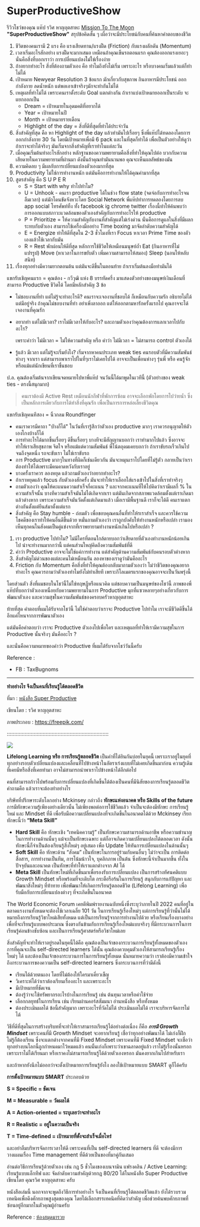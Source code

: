 # SuperProductiveShow

รีวิวโชว์ของคุณ แท๊ป รวิศ หาญอุตสาหะ [Mission To The Moon](https://www.facebook.com/marketingeverythingbook/?__tn__=KH-R&eid=ARAmRq2cKpHW6SIgr9vF0Ke4N1Hg0_4SZnfY_h1_qFZBZwHbmUSbsU3rGWkQHi37dfNNjkR7wxE7shi6&fref=mentions&__xts__%5B0%5D=68.ARD0yWEWEwZOkbDJdCK9QXCeIJJ_NiI57OgpfY4Qm_VcV8ggpxrBf5SaJ8mYcpjdb4_0zY5N_6TDUifE4UBCYLSW3pPDtUbTC7Z-JNS_oVFt5lV3RViMY9NhQmJnicRoin_Qucz_Hw4YgSlszfqtXdoEBWVnMylQ4DrV6keh3LON1g7cF-iXlDi9POggKSYJ-kLbc0lcul8HThPXTgMyNo33sXQ16EWumWjUyNk0Fso-lFEMl6ti-Qd0NE21dYb08hzZLwB42v55pdkHbtD9cKgkchEILocBXJKWONIdGzM-68Tu1esSYls69dpbXlLAP7eE-A_zzt8bspeltKzNtbF9Rj3hiHprtGi3zWlbSAnhR0uVU9k28FojOCNTlBl0eJOo_blQVBloCh2bcaLSAWVgkuRv39A3BWxzy3rS49VovSwIEC0fq_nZUWZ7B20ye05qeSFmNlCMlH2Jotq8u2Cw9UnR3hPX4FSlaouaZTvmQ1Nve1NTrApi2PfvToTLIsW9sdbIypwBUodBdWNsz4xnN01DmsUVJZ2YV5X1cIF6Gg6yleRbyH6Cq3vGib8T6hUyQRYxyaRzm5mw9dT2AUBCXeBh_XFfZVWDyAKitpY) **"SuperProductiveShow"** สรุปข้อคิดสั้น ๆ เผื่อว่าจะมีประโยชน์กับคนที่ค้นหาคำตอบของชีวิต

1. ชีวิตของคนเรามี 2 แรง คือ แรงเสียดทาน/แรงฝืด \(Friction\) กับแรงผลักดัน \(Momentum\)
2. เวลาเริ่มอะไรสักอย่าง แรงฝืดจะมากเสมอ เหมือนถ้าคุณเข็นรถตอนแรก คุณต้องออกแรงเยอะๆ นั่นคือสิ่งที่บอกเราว่า การเปลี่ยนแปลงไ่ม่ใช่เรื่องง่าย
3. ถ้าอยากทำอะไร สิ่งที่ต้องถามตัวเอง คือ ทำไมถึงยังไม่เริ่ม เพราะอะไร หรือบางคนเริ่มแล้วแต่ก็ทำไม่ได้
4. เป้าหมาย Newyear Resolution 3 ข้อแรก มักเกี่ยวกับสุขภาพ กินอาหารมีประโยชน์ ออกกำลังกาย ลดน้ำหนัก แต่พอเอาเข้าจริงๆมักจะทำกันไม่ได้
5. เหตุผลที่ทำไม่ได้ เพราะคนเราตั้งระดับ Goal แตกต่างกัน ถ้าเราแบ่งเป้าหมายออกเป็นระดับ จะแยกออกเป็น
   * Dream = เป้าหมายในอุดมคติที่อยากได้
   * Year = เป้าหมายในปี
   * Month = เป้าหมายรายเดือน
   * Highlight of the day = สิ่งที่ดีที่สุดที่ทำได้ประจำวัน
6. สิ่งสำคัญที่สุด คือ หา Highlight of the day แล้วทำมันไปเรื่อยๆ ซึ่งพี่แท๊ปได้ทดลองโดยการออกกำลังกาย 30 วัน โดยมีเป้าหมายเพื่อมี 6 pack และในที่สุดก็ทำได้ เพื่อเป็นตัวอย่างให้ดูว่า ถ้าเราจะทำได้จริงๆ มันเริ่มจากสิ่งสำคัญที่เราทำในแต่ละวัน
7. เมื่อคุณเริ่มต้นทำอะไรสักอย่าง หลักฐานของความพยายามคือสิ่งที่ทำให้คุณไปต่อ บวกกับความเสียดายในความพยายามที่ผ่านมา ดังนั้นถ้าคุณทำมันนานพอ คุณจะเห็นผลลัพธ์ของมัน
8. ความคิดลบ ๆ มีผลกับการเปลี่ยนแปลงตัวเองมากที่สุด
9. Productivity ไม่ใช่การทำงานหนัก แต่มันคือการทำงานให้ได้คุณค่ามากที่สุด
10. สูตรสำคัญ คือ S U P E R
    * S = Start with why ทำไปทำไม?
    * U = Unhook - คนเรา productive ได้ในช่วง flow state \(จดจ่อกับการทำอะไรจนลืมเวลา\) แต่มักโดนขัดจังหวะโดย Social Network พี่แท๊ปทำการทดลองโดยการลบ app social โทรศัพท์ทิ้ง ทั้ง facebook ig chrome twitter เรื่องนี้ทำให้ค้นพบว่า การออกแบบสภาวะแวดล้อมของตัวเองสำคัญกับการทำอะไรให้ productive
    * P = Prioritize = ให้ความสำคัญกับงานที่สำคัญแต่ไม่เร่งด่วน นั่นคือการดูแลในสิ่งที่มีผลกระทบกับตัวเอง สามารถใช้เครื่องมืออย่าง Time boxing มาจัดลำดับความสำคัญได้
    * E = Energize ทำให้ดีที่สุดใน 2-3 ชั่วโมงที่เรา Focus หาเวลา Prime Time ของตัวเองแล้วใช้เวลากับมัน
    * R = Rest พักผ่อนให้ดีที่สุด หลักการใช้ชีวิตให้เหมือนมนุษย์ถ้ำ Eat \(กินอาหารที่ไม่แปรรูป\) Move \(หาเวลาในการขยับตัว เพิ่มความสามารถให้สมอง\) Sleep \(นอนให้หลับสนิท\)
11. เรื่องทุกอย่างมีความยากตอนต้น แต่มันจะดีขึ้นในตอนท้าย ถ้าเราเริ่มต้นลงมือทำมันได้

แขกรับเชิญคนแรก = คุณต้อง - กวีวุฒิ แห่ง 8 บรรทัดครึ่ง มาแสดงตัวอย่างของมนุษย์เงินเดือนที่สามารถ Productive ชีวิตได้ โดยมีหลักสำคัญ 3 ข้อ

* ไม่ชอบงานที่ทำ แต่ไม่รู้จะทำอะไรดี? คนเราจะเจองานที่ชอบได้ ก็เหมือนกับความรัก อธิบายไม่ได้ แต่มีอยู่จริง ถ้าคุณไม่ชอบงานที่ทำ อย่าเพิ่งลาออก แต่ให้ออกตามหารักครั้งแรกไป คุณอาจจะได้เจองานที่คุณรัก
* อยากทำ แต่ไม่มีเวลา? เราไม่มีเวลาให้กับอะไร? และถามตัวเองว่าคุณต้องการแลกเวลาไปกับอะไร?

  เพราะคำว่า ไม่มีเวลา = ไม่ให้ความสำคัญ หรือ คำว่า ไม่มีเวลา = ไม่สามารถ control ตัวเองได้

* รู้แล้ว มีเวลา แต่ไม่รู้จะเริ่มยังไง? เริ่มจากหาคนประเภท weak ties คนรอบตัวที่มีความสัมพันธ์ห่างๆ จากเรา แต่สามารถพาเราไปในที่ๆเราไม่เคยไปได้ อาจจะเป็นเพื่อนห่างๆ รุ่นพี่ หรือ คนรู้จัก หรือแม้แต่นักเขียนที่เราชื่นชอบ

ป.ล. คุณต้องเริ่มต้นจากเขียนจดหมายไปหาพี่แท๊ป จนวันนี้ได้มาพูดในเวทีนี้ \(ตัวอย่างของ weak ties - ตรงนี้สนุกมาก\)

> คนเราต้องมี Active Rest เหมือนนักกีฬาที่พักการซ้อม อาจจะเลือกพักโดยการไปว่ายน้ำ ซึ่งเป็นหลักการเดียวกับการได้ทำสิ่งที่คุณรัก เพื่อเป็นการการหล่อเลี้ยงชีวิตคุณ

แขกรับเชิญคนทีสอง = นิ้วกลม Roundfinger

* คนเราควรมีคาถา "บัางก็ได้" ในวันที่เรารู้สึกว่าตัวเอง productive มากๆ เราควรอนุญาตให้ตัวเองโกงบ้างก็ได้
* การทำอะไรได้มากขึ้นเรื่อยๆ ดีขึ้นเรื่อยๆ บางทีจะมีสัญญานบอกว่า เราทำมากไปแล้ว ซึ่งอาจจะทำให้เราเสียสุขภาพ จิตใจ หรือแม้แต่ความสัมพันธ์ พี่โน้ตอุดมเคยบอกว่า ถ้าเราขับรถเร็วเกินไป จนถึงจุดหนึ่ง รถจะขับเรา ไม่ใช่เราขับรถ
* การ Productive มากๆในทางที่ผิดก็เช่นเดียวกัน มันจะหมุนเราไปโดยที่ไม่รู้ตัว กลายเป็นว่าเราต้องทำให้ได้เพราะมีคนคาดหวังกับเราอยู่
* บางครั้งเราควร ลองหยุด แล้วถามตัวเองว่าอยากทำอะไร?
* ถ้าเราหยุดแล้ว focus กับตัวเองสักครั้ง มันจะทำให้เราเลือกใส่แรงเข้าไปในสิ่งที่เราทำจริงๆ
* ถามตัวเองว่า คุณให้คะแนนความสำเร็จกี่คะแนน ? และจากคะแนนที่ให้ไปคิดว่าเรามีผลกี่ % ในความสำเร็จนั้น บางทีความสำเร็จมันไม่ได้เกิดจากเรา แต่มันเกิดจากสภาพแวดล้อมตั้งแต่เราเกิดมาแล้วต่างหาก เพราะความสำเร็จมันวัดตั้งแต่เกิดมาแล้ว เมื่อเรามีพื้นฐานดี เราก็จะได้ดี คนเราแตกต่างกันตั้งแต่ยีนส์มาตั้งแต่แรก
* สิ่งสำคัญ คือ Stay humble - ถ่อมตัว เพื่อขอบคุณคนอื่นที่ทำให้รเราสำเร็จ และควรใช้ความโชคดีของเราทำให้คนอื่นดีขึ้นด้วย หมั่นถามตัวเองว่า เราถูกบังคับให้ทำงานหนักหรือเปล่า เรามองเห็นทุกคนในสังคมเป็นคู่แข่งจากที่เราพยายามทำงานหนักเกินไปหรือเปล่า ?

1. เรา productive ไปทำไม? ไม่มีใครที่ตอนใกล้ตายบอกว่าเสียดายที่ตัวเองทำงานหนักน้อยเกินไป น่าจะทำงานมากกว่านี้ แต่คนส่วนใหญ่คิดถึงความสัมพันธ์ที่ดี
2. คำว่า Productive อาจจะไม่ใช่แค่การทำงาน แต่สำคัญด้านความสัมพันธ์กับคนรอบตัวต่างหาก
3. สิ่งสำคัญไม่ด่วนของแต่ละคนไม่เหมือนกัน ลองหาของเราดูว่ามันคืออะไร
4. Friction กับ Momentum คือสิ่งที่ทำให้คุณต้องกลับมาถามตัวเองว่า ไม่ว่าชีวิตของคุณอยากทำอะไร คุณควรถามว่าตัวเองทำไมยังไม่ทำเสียที เพราะกิโลเมตรแรกของคุณอาจจะเป็นวันพรุ่งนี้

โดยส่วนตัว สิ่งที่ผมชอบในโชว์นี้ไม่ใช่ทฤษฏีหรือแนวคิด แต่ชอบความเป็นมนุษย์ของโชว์นี้ ภาพของพี่แท๊ปที่บอกว่าตัวเองเหนื่อยกับความพยายามในการ Productive มุกที่แซวหลายๆอย่างเกี่ยวกับการพัฒนาตัวเอง และความสุขในความสัมพันธ์ของครอบครัวหาญอุตสาหะ

ท้ายที่สุด คำตอบที่ผมได้รับจากโชว์นี้ ไม่ใช่คำตอบว่าเราจะ Productive ไปทำไม เราจะมีชีวิตดีขึ้นได้อีกแค่ไหนจากการพัฒนาตัวเอง

แต่มันคือคำตอบว่า เราจะ Productive ตัวเองไปเพื่อใคร และเหตุผลที่ทำให้เรามีความสุขในการ Productive นั้นจริงๆ มันคืออะไร ?

และนั่นคือความหมายของคำว่า Productive ที่ผมได้รับจากโชว์วันนี้ครับ

Reference :

* FB : TaxBugnoms

-------

**ทำอย่างไร จึงเป็นคนที่เรียนรู้ได้ตลอดชีวิต**

ที่มา :  [หนังสือ Super Productive](https://maruey.set.or.th/opac/catalog/BibItem.aspx?BibID=b00026672)

เขียนโดย : รวิศ หาญอุตสาหะ

ภาพประกอบ : https://freepik.com/

::::::::::::::::::::::::::::::::::::::::::::::::::::::::::::::::::::

![](https://www.maruey.com/MarueyAPI/Images/tiny1585234627855.jpeg)  

**Lifelong Learning หรือ การเรียนรู้ตลอดชีวิต** เป็นคำที่ได้ยินกันบ่อยในยุคนี้ เพราะเราอยู่ในยุคที่ทุกอย่างรอบตัวเปลี่ยนแปลงและเคลื่อนที่ไปข้างหน้าในอัตราเร่งแบบที่ไม่เคยเกิดขึ้นมาก่อน ความรู้เดิมที่เคยมีหรือสิ่งที่เคยทำมา อาจไม่สามารถนำพาเราไปข้างหน้าได้อีกต่อไป

คนที่สามารถก้าวไปพร้อมกับการเปลี่ยนแปลงที่เกิดขึ้นได้ต้องเป็นคนที่มีนิสัยของการเรียนรู้ตลอดชีวิต คำถามคือ แล้วเราจะต้องทำอย่างไร

บริษัทที่ปรึกษาระดับโลกอย่าง Mckinsey กล่าวถึง  **ทักษะแห่งอนาคต หรือ Skills of the future**  การมีทักษะความรู้เพียงอย่างเดียวนั้น ไม่เพียงพอต่อการใช้ชีวิตแล้ว จำเป็นจะต้องมีทักษะ การเรียนรู้ใหม่ และ Mindset ที่ดี เพื่อรับมือความเปลี่ยนแปลงที่จะเกิดขึ้นในอนาคตได้ด้วย Mckinsey เรียกทักษะนี้ว่า  **“Meta Skill”**

-   **Hard Skill** คือ ทักษะเชิง “เทคนิคความรู้” เป็นทักษะความสามารถด้านอาชีพ หรือความชำนาญ ในการทำงานด้านนั้นๆ แม้จะเป็นทักษะเฉพาะ แต่ก็อาจเกิดความเปลี่ยนแปลงได้ตลอดเวลา ดังนั้นทักษะนี้ก็จำเป็นต้องเรียนรู้สิ่งใหม่ๆ อยู่เสมอ เพื่อ Update ให้ทันการเปลี่ยนแปลงในด้านนั้นๆ
-   **Soft Skill** คือ ทักษะด้าน “สังคม” เป็นทักษะในการอยู่ร่วมกับคนอื่นๆ ไม่ว่าจะเป็น การติดต่อสื่อสาร, การทำงานเป็นทีม, การโน้มน้าวใจ, บุคลิกภาพ เป็นต้น ซึ่งทักษะนี้จำเป็นมากขึ้น ทั้งในปัจจุบันและอนาคต เป็นทักษะที่ทำให้เราแตกต่างจาก AI ได้
-   **Meta Skill**  เป็นทักษะใหม่ที่เกิดขึ้นมาเพื่อรองรับการเปลี่ยนแปลง เป็นการสร้างทัศนคติแบบ Growth Mindset หรือพร้อมที่จะเติบโต กระตือรือร้นในการเรียนรู้ สนุกกับการแก้ปัญหา และพัฒนาสิ่งใหม่ๆ ที่ท้าทาย เพื่อพัฒนาให้เกิดการเรียนรู้ตลอดชีวิต (Lifelong Learning) เพื่อรับมือกับการเปลี่ยนแปลงต่างๆ ที่จะเกิดขึ้นในอนาคต

The World Economic Forum เคยตีพิมพ์รายงานฉบับหนึ่งซึ่งระบุว่าภายในปี 2022 คนที่อยู่ในตลาดแรงงานทั้งหมดจะต้องใช้เวลาเฉลี่ย 101 วัน ในการเรียนรู้เรื่องใหม่ๆ แต่การเรียนรู้ที่ว่านั้นไม่ได้หมายถึงการเรียนรู้วิชาใหม่เสียทั้งหมด แต่เป็นการเรียนรู้จากการทำงานไปด้วย หรือเรียนเรื่องบางอย่างเพื่อที่จะเรียนรู้แบบพอประมาณ ซึ่งตรงกันข้ามกับการเรียนรู้เรื่องใหม่แบบจริงๆ ที่มีกระบวนการในการเรียนรู้ค่อนข้างซับซ้อน และเป็นการเรียนรู้ศาสตร์หรือวิชาใหม่เลย

สิ่งสำคัญที่จะทำให้เราอยู่รอดในยุคนี้ได้คือ คุณต้องเป็นเจ้าของกระบวนการเรียนรู้ทั้งหมดของตัวเอง การที่คุณจะเป็น self-directed learners ได้นั้น คุณต้องควบคุมตัวเองให้สามารถเรียนรู้เรื่องใหม่ๆ ได้ และต้องเป็นเจ้าของกระบวนการในการเรียนรู้ทั้งหมด นั่นหมายความว่า เราต้องมีความเข้าใจถึงกระบวนการของความเป็น self-directed learners ซึ่งกระบวนการที่ว่ามีดังนี้

-   เรียนได้ด้วยตนเอง โดยที่ไม่ต้องให้ใครมาเคี่ยวเข็ญ
-   วิเคราะห์ได้ว่าเราต้องเรียนเรื่องอะไร และเพราะอะไร
-   มีเป้าหมายที่ชัดเจน
-   ต้องรู้ว่าจะใช้ทรัพยากรอะไรบ้างในการเรียนรู้ เช่น ต้นทุนเวลาหรือค่าใช้จ่าย
-   เลือกกลยุทธ์ในการเรียน เช่น เรียนผ่านคอร์สสัมมนา อ่านหนังสือ หรือทั้งหมด
-   ต้องประเมินผลได้ ข้อนี้สำคัญมาก เพราะอะไรที่วัดไม่ได้ ประเมินผลไม่ได้ เราจะบริหารจัดการไม่ได้

วิธีที่ดีที่สุดในการสร้างบริบทที่จะทำให้เราสามารถเรียนรู้ได้อย่างต่อเนื่อง ก็คือ  _**การมี Growth Mindset**_  เพราะคนที่มี Growth Mindset จะอยากเรียนรู้ เชื่อว่าทุกอย่างพัฒนาได้ ไม่เก่งก็ฝึก ไม่รู้ก็ต้องเรียน ซึ่งจะแตกต่างจากคนที่มี Fixed Mindset เพราะคนที่มี Fixed Mindset จะเชื่อว่าทุกอย่างบนโลกนี้ถูกกำหนดมาไว้หมดแล้ว คนนั้นเก่งก็เพราะว่าเขาฉลาดอยู่แล้ว เราไม่รู้เรื่องนั้นหรอกเพราะเราไม่ได้เรียนมา หรือเราคงไม่สามารถเรียนรู้ได้ด้วยตัวเองหรอก มันคงยากเกินไปสำหรับเรา

และถ้าหากยังนึกไม่ออกว่าจะตั้งเป้าหมายการเรียนรู้ยังไง ลองใช้เป้าหมายแบบ SMART ดูก็ได้ครับ

**การตั้งเป้าหมายแบบ SMART**  ประกอบด้วย

**S = Specific = ชัดเจน**

**M = Measurable = วัดผลได้**

**A = Action-oriented = ระบุเลยว่าจะทำอะไร**

**R = Realistic = อยู่ในความเป็นจริง**

**T = Time-defined = เป้าหมายที่ตั้งจะสำเร็จเมื่อไหร่**

และอย่าลืมบริหารจัดการเวลาให้ดี เพราะคนที่เป็น self-directed learners ที่ดี จะต้องมีการวางแผนเรื่อง Time management ที่ดีด้วยเป็นของที่มาคู่กันเสมอ

อ่านต่อวิธีการเรียนรู้ด้วยตัวเอง เช่น กฎ 5 ชั่วโมงของเบนจามิน แฟรงคลิน / Active Learning: เรียนรู้แบบแอ็กทีฟ และ จัดลำดับความสำคัญด้วยกฎ 80/20 ได้ในหนังสือ Super Productive เขียนโดย คุณรวิศ หาญอุตสาหะ ครับ

หนังสือเล่มนี้ นอกจากจะพูดถึงวิธีการทำอย่างไร จึงเป็นคนที่เรียนรู้ได้ตลอดชีวิตแล้ว ยังได้รวบรวมเทคนิคเพื่อดึงศักยภาพสูงสุดของคุณ โดยได้เลือกสรรเทคนิคที่คิดว่าสำคัญ เพื่อช่วยค้นพบศักยภาพที่ซ่อนอยู่อีกมากในตัวคุณผู้อ่านครับ

Reference : [ห้องสมุดมารวย](https://www.maruey.com/article/contentinbook/906?fbclid=IwAR3RqXoQj0qo78Y5At5DpC9KMDA5GGKVNt5ftn-MFi0ckpEKBj_Eq_o-M4k)

<!--stackedit_data:
eyJoaXN0b3J5IjpbLTMyNTgwMDM5MV19
-->